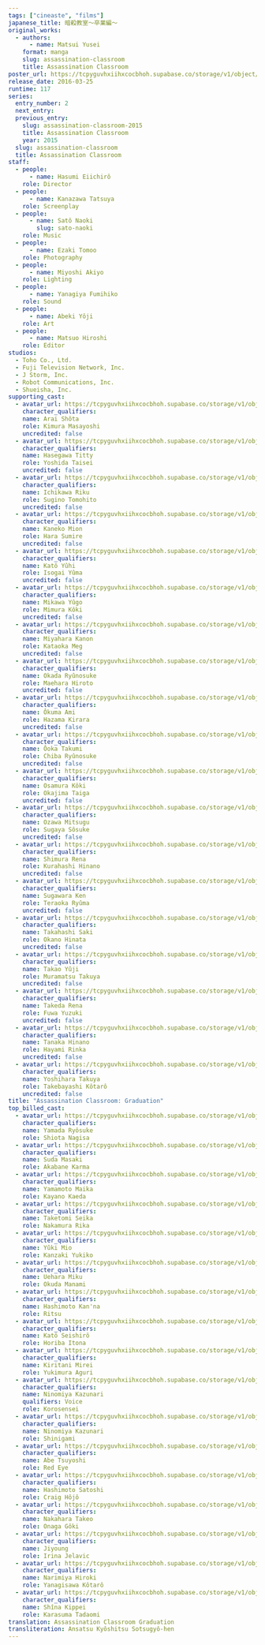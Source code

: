 ```yaml
---
tags: ["cineaste", "films"]
japanese_title: 暗殺教室〜卒業編〜
original_works:
  - authors:
      - name: Matsui Yusei
    format: manga
    slug: assassination-classroom
    title: Assassination Classroom
poster_url: https://tcpyguvhxiihxcocbhoh.supabase.co/storage/v1/object/public/godzilla-cineaste-public/content/films/assassination-classroom-graduation-2016/posters/assassination-classroom-graduation-2016.jpg
release_date: 2016-03-25
runtime: 117
series:
  entry_number: 2
  next_entry:
  previous_entry:
    slug: assassination-classroom-2015
    title: Assassination Classroom
    year: 2015
  slug: assassination-classroom
  title: Assassination Classroom
staff:
  - people:
      - name: Hasumi Eiichirô
    role: Director
  - people:
      - name: Kanazawa Tatsuya
    role: Screenplay
  - people:
      - name: Satô Naoki
        slug: sato-naoki
    role: Music
  - people:
      - name: Ezaki Tomoo
    role: Photography
  - people:
      - name: Miyoshi Akiyo
    role: Lighting
  - people:
      - name: Yanagiya Fumihiko
    role: Sound
  - people:
      - name: Abeki Yôji
    role: Art
  - people:
      - name: Matsuo Hiroshi
    role: Editor
studios:
  - Toho Co., Ltd.
  - Fuji Television Network, Inc.
  - J Storm, Inc.
  - Robot Communications, Inc.
  - Shueisha, Inc.
supporting_cast:
  - avatar_url: https://tcpyguvhxiihxcocbhoh.supabase.co/storage/v1/object/public/godzilla-cineaste-public/content/films/assassination-classroom-graduation-2016/cast-avatars/shota-arai-0.jpg
    character_qualifiers:
    name: Arai Shôta
    role: Kimura Masayoshi
    uncredited: false
  - avatar_url: https://tcpyguvhxiihxcocbhoh.supabase.co/storage/v1/object/public/godzilla-cineaste-public/content/films/assassination-classroom-graduation-2016/cast-avatars/tity-hasegawa-0.jpg
    character_qualifiers:
    name: Hasegawa Titty
    role: Yoshida Taisei
    uncredited: false
  - avatar_url: https://tcpyguvhxiihxcocbhoh.supabase.co/storage/v1/object/public/godzilla-cineaste-public/content/films/assassination-classroom-graduation-2016/cast-avatars/riku-ichikawa-0.jpg
    character_qualifiers:
    name: Ichikawa Riku
    role: Sugino Tomohito
    uncredited: false
  - avatar_url: https://tcpyguvhxiihxcocbhoh.supabase.co/storage/v1/object/public/godzilla-cineaste-public/content/films/assassination-classroom-graduation-2016/cast-avatars/mion-kaneko-0.jpg
    character_qualifiers:
    name: Kaneko Mion
    role: Hara Sumire
    uncredited: false
  - avatar_url: https://tcpyguvhxiihxcocbhoh.supabase.co/storage/v1/object/public/godzilla-cineaste-public/content/films/assassination-classroom-graduation-2016/cast-avatars/yuhi-kato-0.jpg
    character_qualifiers:
    name: Katô Yûhi
    role: Isogai Yûma
    uncredited: false
  - avatar_url: https://tcpyguvhxiihxcocbhoh.supabase.co/storage/v1/object/public/godzilla-cineaste-public/content/films/assassination-classroom-graduation-2016/cast-avatars/yugo-mikawa-0.jpg
    character_qualifiers:
    name: Mikawa Yûgo
    role: Mimura Kôki
    uncredited: false
  - avatar_url: https://tcpyguvhxiihxcocbhoh.supabase.co/storage/v1/object/public/godzilla-cineaste-public/content/films/assassination-classroom-graduation-2016/cast-avatars/kanon-miyahara-0.jpg
    character_qualifiers:
    name: Miyahara Kanon
    role: Kataoka Meg
    uncredited: false
  - avatar_url: https://tcpyguvhxiihxcocbhoh.supabase.co/storage/v1/object/public/godzilla-cineaste-public/content/films/assassination-classroom-graduation-2016/cast-avatars/ryunosuke-okada-0.jpg
    character_qualifiers:
    name: Okada Ryûnosuke
    role: Maehara Hiroto
    uncredited: false
  - avatar_url: https://tcpyguvhxiihxcocbhoh.supabase.co/storage/v1/object/public/godzilla-cineaste-public/content/films/assassination-classroom-graduation-2016/cast-avatars/ami-okuma-0.jpg
    character_qualifiers:
    name: Ôkuma Ami
    role: Hazama Kirara
    uncredited: false
  - avatar_url: https://tcpyguvhxiihxcocbhoh.supabase.co/storage/v1/object/public/godzilla-cineaste-public/content/films/assassination-classroom-graduation-2016/cast-avatars/takumi-oka-0.jpg
    character_qualifiers:
    name: Ôoka Takumi
    role: Chiba Ryûnosuke
    uncredited: false
  - avatar_url: https://tcpyguvhxiihxcocbhoh.supabase.co/storage/v1/object/public/godzilla-cineaste-public/content/films/assassination-classroom-graduation-2016/cast-avatars/koki-osamura-0.jpg
    character_qualifiers:
    name: Osamura Kôki
    role: Okajima Taiga
    uncredited: false
  - avatar_url: https://tcpyguvhxiihxcocbhoh.supabase.co/storage/v1/object/public/godzilla-cineaste-public/content/films/assassination-classroom-graduation-2016/cast-avatars/mitsugu-ozawa-0.jpg
    character_qualifiers:
    name: Ozawa Mitsugu
    role: Sugaya Sôsuke
    uncredited: false
  - avatar_url: https://tcpyguvhxiihxcocbhoh.supabase.co/storage/v1/object/public/godzilla-cineaste-public/content/films/assassination-classroom-graduation-2016/cast-avatars/rena-shimura-0.jpg
    character_qualifiers:
    name: Shimura Rena
    role: Kurahashi Hinano
    uncredited: false
  - avatar_url: https://tcpyguvhxiihxcocbhoh.supabase.co/storage/v1/object/public/godzilla-cineaste-public/content/films/assassination-classroom-graduation-2016/cast-avatars/ken-sugawara-0.jpg
    character_qualifiers:
    name: Sugawara Ken
    role: Teraoka Ryûma
    uncredited: false
  - avatar_url: https://tcpyguvhxiihxcocbhoh.supabase.co/storage/v1/object/public/godzilla-cineaste-public/content/films/assassination-classroom-graduation-2016/cast-avatars/saki-takahashi-0.jpg
    character_qualifiers:
    name: Takahashi Saki
    role: Okano Hinata
    uncredited: false
  - avatar_url: https://tcpyguvhxiihxcocbhoh.supabase.co/storage/v1/object/public/godzilla-cineaste-public/content/films/assassination-classroom-graduation-2016/cast-avatars/yuji-takao-0.jpg
    character_qualifiers:
    name: Takao Yûji
    role: Muramatsu Takuya
    uncredited: false
  - avatar_url: https://tcpyguvhxiihxcocbhoh.supabase.co/storage/v1/object/public/godzilla-cineaste-public/content/films/assassination-classroom-graduation-2016/cast-avatars/rena-takeda-0.jpg
    character_qualifiers:
    name: Takeda Rena
    role: Fuwa Yuzuki
    uncredited: false
  - avatar_url: https://tcpyguvhxiihxcocbhoh.supabase.co/storage/v1/object/public/godzilla-cineaste-public/content/films/assassination-classroom-graduation-2016/cast-avatars/hinano-tanaka-0.jpg
    character_qualifiers:
    name: Tanaka Hinano
    role: Hayami Rinka
    uncredited: false
  - avatar_url: https://tcpyguvhxiihxcocbhoh.supabase.co/storage/v1/object/public/godzilla-cineaste-public/content/films/assassination-classroom-graduation-2016/cast-avatars/takuya-yoshihara-0.jpg
    character_qualifiers:
    name: Yoshihara Takuya
    role: Takebayashi Kôtarô
    uncredited: false
title: "Assassination Classroom: Graduation"
top_billed_cast:
  - avatar_url: https://tcpyguvhxiihxcocbhoh.supabase.co/storage/v1/object/public/godzilla-cineaste-public/content/films/assassination-classroom-graduation-2016/cast-avatars/ryosuke-yamada-0.jpg
    character_qualifiers:
    name: Yamada Ryôsuke
    role: Shiota Nagisa
  - avatar_url: https://tcpyguvhxiihxcocbhoh.supabase.co/storage/v1/object/public/godzilla-cineaste-public/content/films/assassination-classroom-graduation-2016/cast-avatars/masaki-suga-0.jpg
    character_qualifiers:
    name: Suda Masaki
    role: Akabane Karma
  - avatar_url: https://tcpyguvhxiihxcocbhoh.supabase.co/storage/v1/object/public/godzilla-cineaste-public/content/films/assassination-classroom-graduation-2016/cast-avatars/maika-yamamoto-0.jpg
    character_qualifiers:
    name: Yamamoto Maika
    role: Kayano Kaeda
  - avatar_url: https://tcpyguvhxiihxcocbhoh.supabase.co/storage/v1/object/public/godzilla-cineaste-public/content/films/assassination-classroom-graduation-2016/cast-avatars/seika-taketomi-0.jpg
    character_qualifiers:
    name: Taketomi Seika
    role: Nakamura Rika
  - avatar_url: https://tcpyguvhxiihxcocbhoh.supabase.co/storage/v1/object/public/godzilla-cineaste-public/content/films/assassination-classroom-graduation-2016/cast-avatars/mio-yuki-0.jpg
    character_qualifiers:
    name: Yûki Mio
    role: Kanzaki Yukiko
  - avatar_url: https://tcpyguvhxiihxcocbhoh.supabase.co/storage/v1/object/public/godzilla-cineaste-public/content/films/assassination-classroom-graduation-2016/cast-avatars/miku-uehara-0.jpg
    character_qualifiers:
    name: Uehara Miku
    role: Okuda Manami
  - avatar_url: https://tcpyguvhxiihxcocbhoh.supabase.co/storage/v1/object/public/godzilla-cineaste-public/content/films/assassination-classroom-graduation-2016/cast-avatars/kanna-hashimoto-0.jpg
    character_qualifiers:
    name: Hashimoto Kan'na
    role: Ritsu
  - avatar_url: https://tcpyguvhxiihxcocbhoh.supabase.co/storage/v1/object/public/godzilla-cineaste-public/content/films/assassination-classroom-graduation-2016/cast-avatars/seishiro-kato-0.jpg
    character_qualifiers:
    name: Katô Seishirô
    role: Horiba Itona
  - avatar_url: https://tcpyguvhxiihxcocbhoh.supabase.co/storage/v1/object/public/godzilla-cineaste-public/content/films/assassination-classroom-graduation-2016/cast-avatars/mirei-kiritani-0.jpg
    character_qualifiers:
    name: Kiritani Mirei
    role: Yukimura Aguri
  - avatar_url: https://tcpyguvhxiihxcocbhoh.supabase.co/storage/v1/object/public/godzilla-cineaste-public/content/films/assassination-classroom-graduation-2016/cast-avatars/kazunari-ninomiya-1.jpg
    character_qualifiers:
    name: Ninomiya Kazunari
    qualifiers: Voice
    role: Korosensei
  - avatar_url: https://tcpyguvhxiihxcocbhoh.supabase.co/storage/v1/object/public/godzilla-cineaste-public/content/films/assassination-classroom-graduation-2016/cast-avatars/kazunari-ninomiya-0.jpg
    character_qualifiers:
    name: Ninomiya Kazunari
    role: Shinigami
  - avatar_url: https://tcpyguvhxiihxcocbhoh.supabase.co/storage/v1/object/public/godzilla-cineaste-public/content/films/assassination-classroom-graduation-2016/cast-avatars/tsuyoshi-abe-0.jpg
    character_qualifiers:
    name: Abe Tsuyoshi
    role: Red Eye
  - avatar_url: https://tcpyguvhxiihxcocbhoh.supabase.co/storage/v1/object/public/godzilla-cineaste-public/content/films/assassination-classroom-graduation-2016/cast-avatars/satoshi-hashimoto-0.jpg
    character_qualifiers:
    name: Hashimoto Satoshi
    role: Craig Hôjô
  - avatar_url: https://tcpyguvhxiihxcocbhoh.supabase.co/storage/v1/object/public/godzilla-cineaste-public/content/films/assassination-classroom-graduation-2016/cast-avatars/takeo-nakahara-0.jpg
    character_qualifiers:
    name: Nakahara Takeo
    role: Onaga Gôki
  - avatar_url: https://tcpyguvhxiihxcocbhoh.supabase.co/storage/v1/object/public/godzilla-cineaste-public/content/films/assassination-classroom-graduation-2016/cast-avatars/jiyoung-0.jpg
    character_qualifiers:
    name: Jiyoung
    role: Irina Jelavic
  - avatar_url: https://tcpyguvhxiihxcocbhoh.supabase.co/storage/v1/object/public/godzilla-cineaste-public/content/films/assassination-classroom-graduation-2016/cast-avatars/hiroki-narimiya-0.jpg
    character_qualifiers:
    name: Narimiya Hiroki
    role: Yanagisawa Kôtarô
  - avatar_url: https://tcpyguvhxiihxcocbhoh.supabase.co/storage/v1/object/public/godzilla-cineaste-public/content/films/assassination-classroom-graduation-2016/cast-avatars/kippei-shiina-0.jpg
    character_qualifiers:
    name: Shîna Kippei
    role: Karasuma Tadaomi
translation: Assassination Classroom Graduation
transliteration: Ansatsu Kyôshitsu Sotsugyô-hen
---
```

